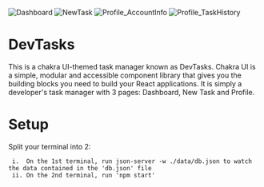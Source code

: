![Dashboard](https://github.com/IanKaire/DevTasks/assets/114652346/7206e6bd-ed4b-4da8-8126-9d05ff3b74b2)
![NewTask](https://github.com/IanKaire/DevTasks/assets/114652346/8faa7d6e-7f4a-49e9-a466-1356675aafc5)
![Profile_AccountInfo](https://github.com/IanKaire/DevTasks/assets/114652346/4b1885b8-495e-4b04-9e27-bb7e3a929e52)
![Profile_TaskHistory](https://github.com/IanKaire/DevTasks/assets/114652346/45497a5b-bfe9-4f59-bca5-beaf648f6705)
# DevTasks
This is a chakra UI-themed task manager known as DevTasks. Chakra UI is a simple, modular and accessible component library that gives you the building blocks you need to build your React applications.
It is simply a developer's task manager with 3 pages: Dashboard, New Task and Profile.
# Setup
Split your terminal into 2:

     i.  On the 1st terminal, run json-server -w ./data/db.json to watch the data contained in the 'db.json' file
     ii. On the 2nd terminal, run 'npm start'
